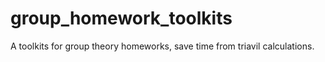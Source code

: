 # group_homework_toolkits
A toolkits for group theory homeworks, save time from triavil calculations.

